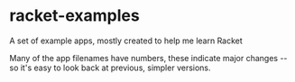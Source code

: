 # racket-examples
A set of example apps, mostly created to help me learn Racket

Many of the app filenames have numbers, these indicate major changes -- 
so it's easy to look back at previous, simpler versions.
